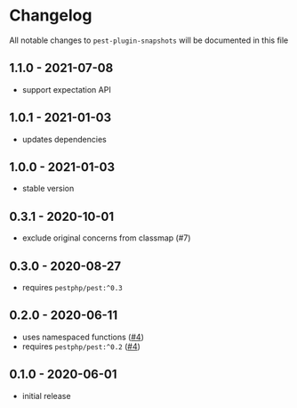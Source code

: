 # Changelog

All notable changes to `pest-plugin-snapshots` will be documented in this file

## 1.1.0 - 2021-07-08

- support expectation API

## 1.0.1 - 2021-01-03

- updates dependencies

## 1.0.0 - 2021-01-03

- stable version

## 0.3.1 - 2020-10-01

- exclude original concerns from classmap (#7)

## 0.3.0 - 2020-08-27

- requires `pestphp/pest:^0.3`

## 0.2.0 - 2020-06-11

- uses namespaced functions ([#4](https://github.com/spatie/pest-plugin-snapshots/pull/4))
- requires `pestphp/pest:^0.2` ([#4](https://github.com/spatie/pest-plugin-snapshots/pull/4))

## 0.1.0 - 2020-06-01

- initial release
